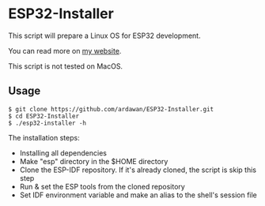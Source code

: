 # ESP32-Installer
This script will prepare a Linux OS for ESP32 development.

You can read more on [my website](https://ardawan.tech/blog/Quick-ESP32-installation-guide-for-linux).

This script is not tested on MacOS.

## Usage
```
$ git clone https://github.com/ardawan/ESP32-Installer.git
$ cd ESP32-Installer
$ ./esp32-installer -h
```

The installation steps:
- Installing all dependencies
- Make "esp" directory in the $HOME directory
- Clone the ESP-IDF repository. If it's already cloned, the script is skip this step
- Run & set the ESP tools from the cloned repository
- Set IDF environment variable and make an alias to the shell's session file

